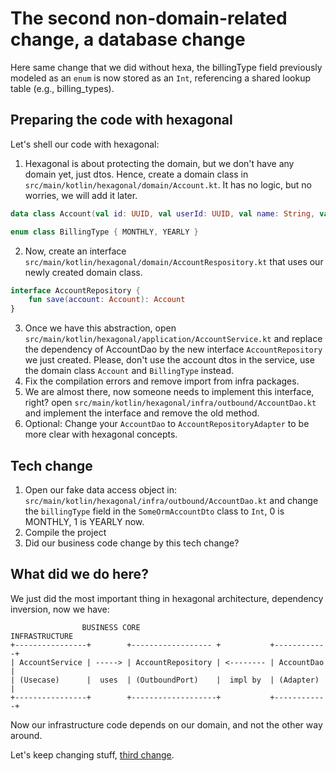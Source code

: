 # The second non-domain-related change, a database change

Here same change that we did without hexa, the billingType field previously modeled as an `enum` is now stored as an `Int`, 
referencing a shared lookup table (e.g., billing_types).

## Preparing the code with hexagonal

Let's shell our code with hexagonal:

1. Hexagonal is about protecting the domain, but we don't have any domain yet, just dtos. Hence, create a domain class
in `src/main/kotlin/hexagonal/domain/Account.kt`. It has no logic, but no worries, we will add it later.
```kotlin
data class Account(val id: UUID, val userId: UUID, val name: String, val email: String, val billingType: BillingType)

enum class BillingType { MONTHLY, YEARLY }
```
2. Now, create an interface `src/main/kotlin/hexagonal/domain/AccountRespository.kt` that uses our newly created domain class.
```kotlin
interface AccountRepository {
    fun save(account: Account): Account
}
```
3. Once we have this abstraction, open `src/main/kotlin/hexagonal/application/AccountService.kt` and replace the dependency of
AccountDao by the new interface `AccountRepository` we just created. Please, don't use the account dtos in the service, use the domain class `Account` and `BillingType` instead.
4. Fix the compilation errors and remove import from infra packages.
5. We are almost there, now someone needs to implement this interface, right? open `src/main/kotlin/hexagonal/infra/outbound/AccountDao.kt`
and implement the interface and remove the old method.
6. Optional: Change your `AccountDao` to `AccountRepositoryAdapter` to be more clear with hexagonal concepts.

## Tech change

1. Open our fake data access object in: `src/main/kotlin/hexagonal/infra/outbound/AccountDao.kt` and change the `billingType` field in the `SomeOrmAccountDto` class to `Int`, 0 is MONTHLY, 1 is YEARLY now.
2. Compile the project
3. Did our business code change by this tech change?

## What did we do here?

We just did the most important thing in hexagonal architecture, dependency inversion, now we have:

```
                BUSINESS CORE                             INFRASTRUCTURE 
+----------------+        +------------------ +           +------------+
| AccountService | -----> | AccountRepository | <-------- | AccountDao |
| (Usecase)      |  uses  | (OutboundPort)    |  impl by  | (Adapter)  |
+----------------+        +-------------------+           +------------+
```

Now our infrastructure code depends on our domain, and not the other way around.

Let's keep changing stuff, [third change](/workshop_steps/feel_the_pain/3_technology_change.md). 

